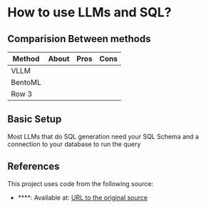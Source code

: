 # How to use LLMs and SQL?

## Comparision Between methods
| Method | About | Pros | Cons |
|----------|----------|----------|----------|
| VLLM    |          |          |          |
| BentoML    |          |          |          |
| Row 3    |          |          |          |

## Basic Setup
Most LLMs that do SQL generation need your SQL Schema and a connection to your database to run the query 

## References

This project uses code from the following source:
- ****: Available at: [URL to the original source]()
